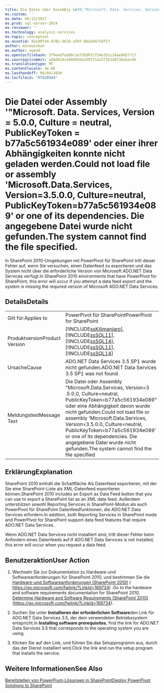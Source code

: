 ```yaml
---
title: Die Datei oder Assembly &#39;"Microsoft. Data. Services, Version = 5.0.0, Culture = neutral, PublicKeyToken = b77a5c561934e089&#39; oder einer ihrer Abhängigkeiten konnte nicht geladen werden. Die angegebene Datei wurde nicht gefunden. | Microsoft-Dokumentation
ms.custom: ''
ms.date: 06/13/2017
ms.prod: sql-server-2014
ms.reviewer: ''
ms.technology: analysis-services
ms.topic: conceptual
ms.assetid: 81ed0f44-8782-462d-af8f-0ba5b975df27
author: minewiskan
ms.author: owend
ms.openlocfilehash: 3f9eed7ad90c1e720d07c714e351c24ae6657717
ms.sourcegitcommit: ad4d92dce894592a259721a1571b1d8736abacdb
ms.translationtype: MT
ms.contentlocale: de-DE
ms.lasthandoff: 08/04/2020
ms.locfileid: "87620584"
---
```

# <a name="could-not-load-file-or-assembly-39microsoftdataservices-version3500-cultureneutral-publickeytokenb77a5c561934e08939-or-one-of-its-dependencies-the-system-cannot-find-the-file-specified"></a><span data-ttu-id="8064c-104">Die Datei oder Assembly &#39;"Microsoft. Data. Services, Version = 5.0.0, Culture = neutral, PublicKeyToken = b77a5c561934e089&#39; oder einer ihrer Abhängigkeiten konnte nicht geladen werden.</span><span class="sxs-lookup"><span data-stu-id="8064c-104">Could not load file or assembly &#39;Microsoft.Data.Services, Version=3.5.0.0, Culture=neutral, PublicKeyToken=b77a5c561934e089&#39; or one of its dependencies.</span></span> <span data-ttu-id="8064c-105">Die angegebene Datei wurde nicht gefunden.</span><span class="sxs-lookup"><span data-stu-id="8064c-105">The system cannot find the file specified.</span></span>
  <span data-ttu-id="8064c-106">In SharePoint 2010-Umgebungen mit PowerPivot für SharePoint tritt dieser Fehler auf, wenn Sie versuchen, einen Datenfeed zu exportieren und das System nicht über die erforderliche Version von Microsoft ADO.NET Data Services verfügt.</span><span class="sxs-lookup"><span data-stu-id="8064c-106">In SharePoint 2010 environments that have PowerPivot for SharePoint, this error will occur if you attempt a data feed export and the system is missing the required version of Microsoft ADO.NET Data Services.</span></span>  
  
## <a name="details"></a><span data-ttu-id="8064c-107">Details</span><span class="sxs-lookup"><span data-stu-id="8064c-107">Details</span></span>  
  
|||  
|-|-|  
|<span data-ttu-id="8064c-108">Gilt für:</span><span class="sxs-lookup"><span data-stu-id="8064c-108">Applies to</span></span>|<span data-ttu-id="8064c-109">PowerPivot für SharePoint</span><span class="sxs-lookup"><span data-stu-id="8064c-109">PowerPivot for SharePoint</span></span>|  
|<span data-ttu-id="8064c-110">Produktversion</span><span class="sxs-lookup"><span data-stu-id="8064c-110">Product Version</span></span>|[!INCLUDE[ssKilimanjaro](../../includes/sskilimanjaro-md.md)]<span data-ttu-id="8064c-111">, [!INCLUDE[ssSQL11](../../includes/sssql11-md.md)], [!INCLUDE[ssSQL14](../../includes/sssql14-md.md)]</span><span class="sxs-lookup"><span data-stu-id="8064c-111">, [!INCLUDE[ssSQL11](../../includes/sssql11-md.md)], [!INCLUDE[ssSQL14](../../includes/sssql14-md.md)]</span></span>|  
|<span data-ttu-id="8064c-112">Ursache</span><span class="sxs-lookup"><span data-stu-id="8064c-112">Cause</span></span>|<span data-ttu-id="8064c-113">ADO.NET Data Services 3.5 SP1 wurde nicht gefunden.</span><span class="sxs-lookup"><span data-stu-id="8064c-113">ADO.NET Data Services 3.5 SP1 was not found.</span></span>|  
|<span data-ttu-id="8064c-114">Meldungstext</span><span class="sxs-lookup"><span data-stu-id="8064c-114">Message Text</span></span>|<span data-ttu-id="8064c-115">Die Datei oder Assembly "Microsoft.Data.Services, Version=3 .5.0.0, Culture=neutral, PublicKeyToken=b77a5c561934e089" oder eine Abhängigkeit davon wurde nicht gefunden.</span><span class="sxs-lookup"><span data-stu-id="8064c-115">Could not load file or assembly 'Microsoft.Data.Services, Version=3.5.0.0, Culture=neutral, PublicKeyToken=b77a5c561934e089' or one of its dependencies.</span></span> <span data-ttu-id="8064c-116">Die angegebene Datei wurde nicht gefunden.</span><span class="sxs-lookup"><span data-stu-id="8064c-116">The system cannot find the file specified</span></span>|  
  
## <a name="explanation"></a><span data-ttu-id="8064c-117">Erklärung</span><span class="sxs-lookup"><span data-stu-id="8064c-117">Explanation</span></span>  
 <span data-ttu-id="8064c-118">SharePoint 2010 enthält die Schaltfläche Als Datenfeed exportieren, mit der Sie eine SharePoint-Liste als XML-Datenfeed exportieren können.</span><span class="sxs-lookup"><span data-stu-id="8064c-118">SharePoint 2010 includes an Export as Data Feed button that you can use to export a SharePoint list as an XML data feed.</span></span> <span data-ttu-id="8064c-119">Außerdem unterstützen sowohl Reporting Services in SharePoint-Modus als auch PowerPivot für SharePoint Datenfeedfunktionen, die ADO.NET Data Services erfordern.</span><span class="sxs-lookup"><span data-stu-id="8064c-119">In addition, both Reporting Services in SharePoint mode and PowerPivot for SharePoint support data feed features that require ADO.NET Data Services.</span></span>  
  
 <span data-ttu-id="8064c-120">Wenn ADO.NET Data Services nicht installiert sind, tritt dieser Fehler beim Anfordern eines Datenfeeds auf.</span><span class="sxs-lookup"><span data-stu-id="8064c-120">If ADO.NET Data Services is not installed, this error will occur when you request a data feed.</span></span>  
  
## <a name="user-action"></a><span data-ttu-id="8064c-121">Benutzeraktion</span><span class="sxs-lookup"><span data-stu-id="8064c-121">User Action</span></span>  
  
1.  <span data-ttu-id="8064c-122">Wechseln Sie zur Dokumentation zu Hardware-und Softwareanforderungen für SharePoint 2010, und bestimmen Sie die [Hardware-und Softwareanforderungen (SharePoint 2010)](https://go.microsoft.com/fwlink/?LinkId=169734) ( https://go.microsoft.com/fwlink/?LinkId=169734) .</span><span class="sxs-lookup"><span data-stu-id="8064c-122">Go to the hardware and software requirements documentation for SharePoint 2010, [Determine Hardware and Software Requirements (SharePoint 2010)](https://go.microsoft.com/fwlink/?LinkId=169734) (https://go.microsoft.com/fwlink/?LinkId=169734).</span></span>  
  
2.  <span data-ttu-id="8064c-123">Suchen Sie unter **Installieren der erforderlichen Software**den Link für ADO.NET Data Services 3.5, der dem verwendeten Betriebssystem entspricht.</span><span class="sxs-lookup"><span data-stu-id="8064c-123">In **Installing software prerequisites**, find the link for ADO.NET Data Services 3.5 that corresponds to the operating system you are using.</span></span>  
  
3.  <span data-ttu-id="8064c-124">Klicken Sie auf den Link, und führen Sie das Setupprogramm aus, durch das der Dienst installiert wird.</span><span class="sxs-lookup"><span data-stu-id="8064c-124">Click the link and run the setup program that installs the service.</span></span>  
  
## <a name="see-also"></a><span data-ttu-id="8064c-125">Weitere Informationen</span><span class="sxs-lookup"><span data-stu-id="8064c-125">See Also</span></span>  
 [<span data-ttu-id="8064c-126">Bereitstellen von PowerPivot-Lösungen in SharePoint</span><span class="sxs-lookup"><span data-stu-id="8064c-126">Deploy PowerPivot Solutions to SharePoint</span></span>](deploy-power-pivot-solutions-to-sharepoint.md)  
  
  
